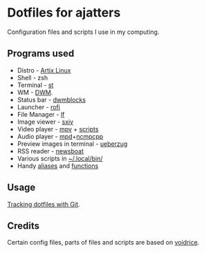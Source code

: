 # Dotfiles for ajatters


Configuration files and scripts I use in my computing.


## Programs used

* Distro - [Artix Linux](https://artixlinux.org/)
* Shell - zsh 
* Terminal - [st](https://st.suckless.org/)
* WM - [DWM](https://dwm.suckless.org/).
* Status bar - [dwmblocks](https://github.com/lukesmithxyz/dwmblocks)
* Launcher - [rofi](https://archlinux.org/packages/community/x86_64/rofi/)
* File Manager - [lf](https://github.com/gokcehan/lf)
* Image viewer - [sxiv](https://wiki.archlinux.org/title/Sxiv) 
* Video player - [mpv](https://wiki.archlinux.org/title/Mpv) + [scripts](https://github.com/search?q=topic%3Ampv+org%3AAjatt-Tools+fork%3Atrue&type=repositories)
* Audio player - [mpd](https://wiki.archlinux.org/title/Music_Player_Daemon)+[ncmpcpp](https://wiki.archlinux.org/title/Ncmpcpp)
* Preview images in terminal - [ueberzug](https://archlinux.org/packages/?name=ueberzug)
* RSS reader - [newsboat](https://wiki.archlinux.org/title/Newsboat)
* Various scripts in [~/.local/bin/](.local/bin)
* Handy [aliases](.config/shell/aliasrc) and [functions](.config/shell/functionrc)

## Usage

[Tracking dotfiles with Git](https://wiki.archlinux.org/title/Dotfiles#Tracking_dotfiles_directly_with_Git).

## Credits

Certain config files, parts of files and scripts are based on
[voidrice](https://github.com/LukeSmithxyz/voidrice).

